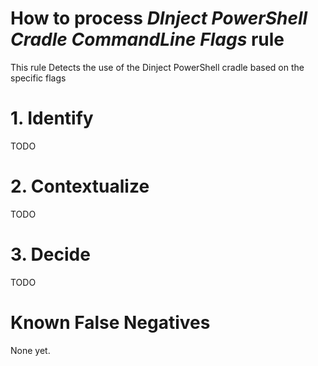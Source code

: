 # How to process *DInject PowerShell Cradle CommandLine Flags* rule
This rule Detects the use of the Dinject PowerShell cradle based on the specific flags

# 1. Identify
TODO

# 2. Contextualize
TODO

# 3. Decide
TODO

# Known False Negatives
None yet.
